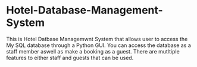 # Hotel-Database-Management-System

This is Hotel Datbase Managemwnt System that allows user to access the  My SQL database through a Python GUI. You can access the database as a staff member aswell as make a booking as a guest. There are mutltiple features to either staff and guests that can be used.
